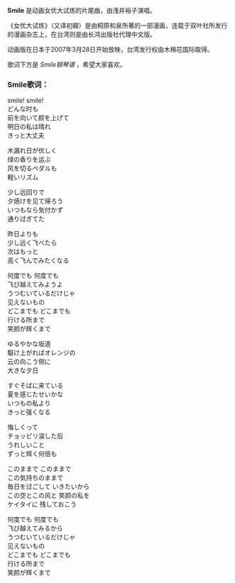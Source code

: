 

**Smile** 是动画女优大试炼的片尾曲，由浅井裕子演唱。

  
《女优大试炼》（又译初瓣）是由桐原和泉所著的一部漫画，连载于双叶社所发行的漫画杂志上，在台湾则是由长鸿出版社代理中文版。

  
动画版在日本于2007年3月28日开始放映，台湾发行权由木棉花国际取得。

  
歌词下方是 _Smile钢琴谱_ ，希望大家喜欢。

### Smile歌词：

smile! smile!  
どんな时も  
前を向いて颜を上げて  
明日の私は晴れ  
きっと大丈夫

木漏れ日が优しく  
绿の香りを运ぶ  
风を切るペダルも  
軽いリズム

少し远回りで  
夕焼けを见て帰ろう  
いつもなら気付かず  
通り过ぎてた

昨日よりも  
少し远く飞べたら  
次はもっと  
高く飞んでみたくなる

何度でも 何度でも  
飞び越えてみようよ  
うつむいているだけじゃ  
见えないもの  
どこまでも どこまでも  
行ける所まで  
笑颜が辉くまで

ゆるやかな坂道  
駆け上がればオレンジの  
云の向こう侧に  
大きな夕日

すぐそばに来ている  
夏を感じたせいかな  
いつもの私より  
きっと强くなる

悔しくって  
チョッピリ涙した后  
うれしいこと  
ずっと辉く何倍も

このままで このままで  
この気持ちのままで  
毎日を过ごして いきたいから  
この空とこの风と 笑颜の私を  
ケイタイに 残しておこう

何度でも 何度でも  
飞び越えてみるから  
うつむいているだけじゃ  
见えないもの  
どこまでも どこまでも  
行ける所まで  
笑颜が辉くまで

